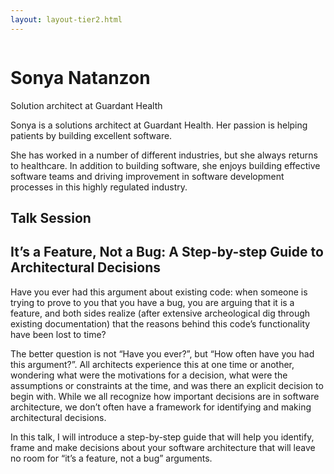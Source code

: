 ```yaml
---
layout: layout-tier2.html
---
```

<div class="container section featured-speaker">
   <div class="row">
     <div class="col-xs-12 col-sm-2 new-img-container">
       <img class="new-speaker-page-img sonya-natanzon" />
       </div>
     <div class="col-xs-12 col-sm-10 copy-container">
       <h1 class="speaker-header">Sonya Natanzon</h1>
       <span class="speaker-subtitle">Solution architect at Guardant Health</span>
       <p></p>
       <p>Sonya is a solutions architect at Guardant Health. Her passion is helping patients by building excellent software.<p>
        <p>She has worked in a number of different industries, but she always returns to healthcare. In addition to building software, she enjoys building effective software teams and driving improvement in software development processes in this highly regulated industry.</p>
       <h2>Talk Session</h2>
        <h2 class="gold">It’s a Feature, Not a Bug: A Step-by-step Guide to Architectural Decisions</h2>
       <p>Have you ever had this argument about existing code: when someone is trying to prove to you that you have a bug, you are arguing that it is a feature, and both sides realize (after extensive archeological dig through existing documentation) that the reasons behind this code’s functionality have been lost to time?</p>
        <p>The better question is not “Have you ever?”, but “How often have you had this argument?”. All architects experience this at one time or another, wondering what were the motivations for a decision, what were the assumptions or constraints at the time, and was there an explicit decision to begin with. While we all recognize how important decisions are in software architecture, we don’t often have a framework for identifying and making architectural decisions.</p> 
        <p>In this talk, I will introduce a step-by-step guide that will help you identify, frame and make decisions about your software architecture that will leave no room for “it’s a feature, not a bug” arguments.</p>
     </div>
   </div>
 </div>
